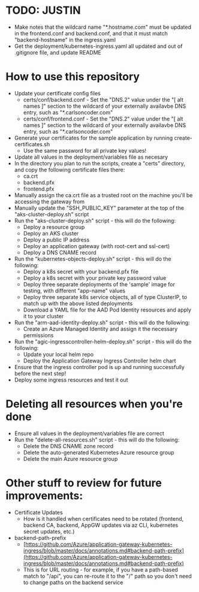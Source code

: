 # TODO: JUSTIN
- Make notes that the wildcard name "*.hostname.com" must be updated in the frontend.conf and backend.conf, and that it must match "backend-hostname" in the ingress.yaml
- Get the deployment/kubernetes-ingress.yaml all updated and out of .gitignore file, and update README

# How to use this repository
- Update your certificate config files
   - certs/conf/backend.conf - Set the "DNS.2" value under the "[ alt names ]" section to the wildcard of your externally availavbe DNS entry, such as "*.carlsoncoder.com"
   - certs/conf/frontend.conf - Set the "DNS.2" value under the "[ alt names ]" section to the wildcard of your externally availavbe DNS entry, such as "*.carlsoncoder.com"
- Generate your certificates for the sample application by running create-certificates.sh
   - Use the same password for all private key values!
- Update all values in the deployment/variables file as necesary
- In the directory you plan to run the scripts, create a "certs" directory, and copy the following certificate files there:
   - ca.crt
   - backend.pfx
   - frontend.pfx
- Manually assign the ca.crt file as a trusted root on the machine you'll be accessing the gateway from
- Manually update the "SSH_PUBLIC_KEY" parameter at the top of the "aks-cluster-deploy.sh" script
- Run the "aks-cluster-deploy.sh" script - this will do the following:
   - Deploy a resource group
   - Deploy an AKS cluster
   - Deploy a public IP address
   - Deploy an application gateway (with root-cert and ssl-cert)
   - Deploy a DNS CNAME record
- Run the "kubernetes-objects-deploy.sh" script - this will do the following:
   - Deploy a k8s secret with your backend.pfx file
   - Deploy a k8s secret with your private key password value
   - Deploy three separate deployments of the 'sample' image for testing, with different "app-name" values
   - Deploy three separate k8s service objects, all of type ClusterIP, to match up with the above listed deployments
   - Download a YAML file for the AAD Pod Identity resources and apply it to your cluster
- Run the "arm-aad-identity-deploy.sh" script - this will do the following:
   - Create an Azure Managed Identity and assign it the necessary permissions
- Run the "agic-ingresscontroller-helm-deploy.sh" script - this will do the following:
   - Update your local helm repo
   - Deploy the Application Gateway Ingress Controller helm chart
- Ensure that the ingress controller pod is up and running successfully before the next step!
- Deploy some ingress resources and test it out

# Deleting all resources when you're done
- Ensure all values in the deployment/variables file are correct
- Run the "delete-all-resources.sh" script - this will do the following:
   - Delete the DNS CNAME zone record
   - Delete the auto-generated Kubernetes Azure resource group
   - Delete the main Azure resource group

# Other stuff to review for future improvements:
- Certificate Updates
   - How is it handled when certificates need to be rotated (frontend, backend CA, backend, AppGW updates via az CLI, kubernetes secret updates, etc.)
- backend-path-prefix
   - [https://github.com/Azure/application-gateway-kubernetes-ingress/blob/master/docs/annotations.md#backend-path-prefix](https://github.com/Azure/application-gateway-kubernetes-ingress/blob/master/docs/annotations.md#backend-path-prefix)
   - This is for URL routing - for example, if you have a path-based match to "/api", you can re-route it to the "/" path so you don't need to change paths on the backend service

